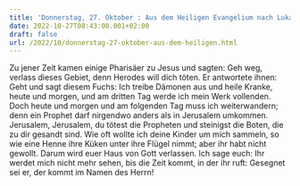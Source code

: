 ```yaml
---
title: 'Donnerstag, 27. Oktober : Aus dem Heiligen Evangelium nach Lukas - Lk 13,31-35.'
date: 2022-10-27T08:43:00.001+02:00
draft: false
url: /2022/10/donnerstag-27-oktober-aus-dem-heiligen.html
---
```


Zu jener Zeit kamen einige Pharisäer zu Jesus und sagten: Geh weg, verlass dieses Gebiet, denn Herodes will dich töten. Er antwortete ihnen: Geht und sagt diesem Fuchs: Ich treibe Dämonen aus und heile Kranke, heute und morgen, und am dritten Tag werde ich mein Werk vollenden. Doch heute und morgen und am folgenden Tag muss ich weiterwandern; denn ein Prophet darf nirgendwo anders als in Jerusalem umkommen. Jerusalem, Jerusalem, du tötest die Propheten und steinigst die Boten, die zu dir gesandt sind. Wie oft wollte ich deine Kinder um mich sammeln, so wie eine Henne ihre Küken unter ihre Flügel nimmt; aber ihr habt nicht gewollt. Darum wird euer Haus von Gott verlassen. Ich sage euch: Ihr werdet mich nicht mehr sehen, bis die Zeit kommt, in der ihr ruft: Gesegnet sei er, der kommt im Namen des Herrn!